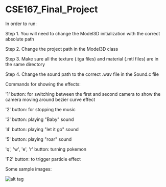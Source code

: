 CSE167_Final_Project
====================
In order to run:

  Step 1. You will need to change the Model3D initialization with the correct absolute path
  
  Step 2. Change the project path in the Model3D class
  
  Step 3. Make sure all the texture (.tga files) and material (.mtl files) are in the same directory
  
  Step 4. Change the sound path to the correct .wav file in the Sound.c file
  
Commands for showing the effects:

'1' button: for switching between the first and second camera to show the camera moving around bezier curve effect

'2' button: for stopping the music

'3' button: playing "Baby" sound

'4' button: playing "let it go" sound

'5' button: playing "roar" sound

'q', 'w', 'e', 'r' button: turning pokemon

'F2' button: to trigger particle effect

Some sample images:

![alt tag](https://qwzcse167blog.files.wordpress.com/2014/12/screen-shot-2014-12-11-at-2-30-20-am.png)

